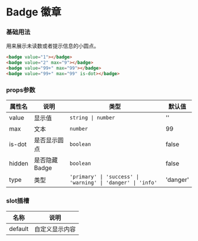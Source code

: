 # Badge 徽章


### 基础用法
用来展示未读数或者提示信息的小圆点。

```html
<badge value="1"></badge>
<badge value="2" max="9"></badge>
<badge value="99+" max="99"></badge>
<badge value="99+" max="99" is-dot></badge>
```


### props参数 

| 属性名 | 说明 | 类型 | 默认值 |
| --- | --- | --- | --- |
| value | 显示值 | `string \| number` | '' |
| max | 文本 | `number` | 99 |
| is-dot | 是否显示圆点 | `boolean` | false |
| hidden | 是否隐藏 Badge | `boolean` | false |
| type | 类型 | `'primary' \| 'success' \| 'warning' \| 'danger' \| 'info'` | 'danger' |

### slot插槽

| 名称 | 说明 |
| --- | --- |
| default | 自定义显示内容 |


